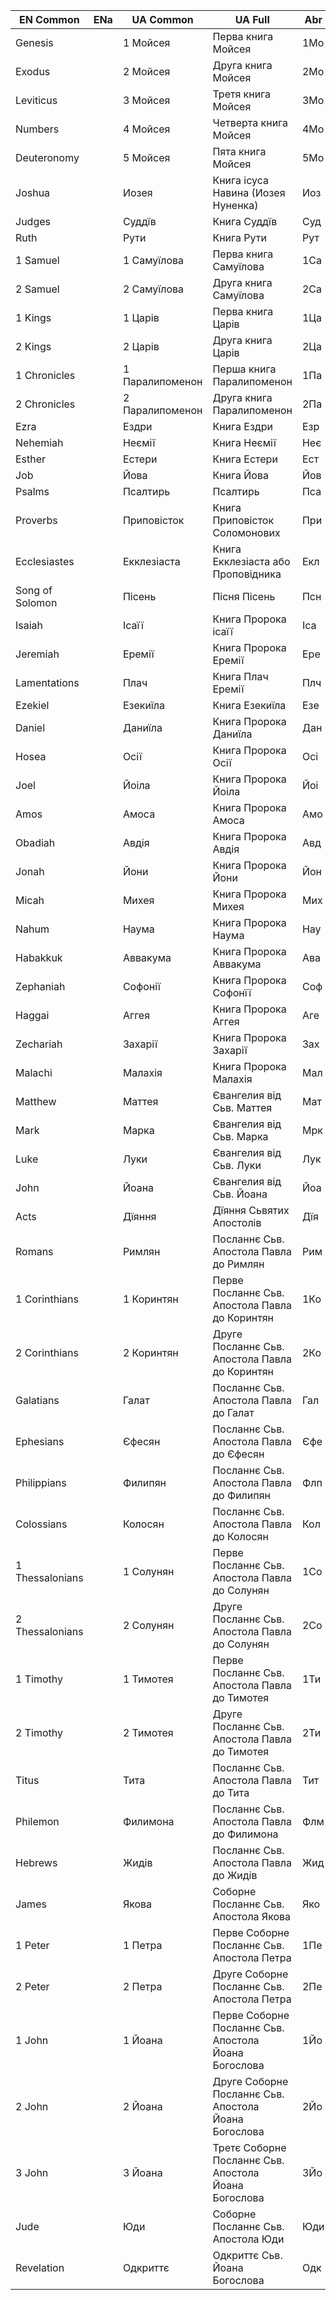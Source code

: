 | EN Common       | ENa | UA Common       | UA Full                                              | Abr |
| --------------- | - | --------------- | ---------------------------------------------------- | --- |
| Genesis         |  | 1 Мойсея        | Перва книга Мойсея                                   | 1Мо |
| Exodus          |  | 2 Мойсея        | Друга книга Мойсея                                   | 2Мо |
| Leviticus       |  | 3 Мойсея        | Третя книга Мойсея                                   | 3Мо |
| Numbers         |  | 4 Мойсея        | Четверта книга Мойсея                                | 4Мо |
| Deuteronomy     |  | 5 Мойсея        | Пята книга Мойсея                                    | 5Мо |
| Joshua          |  | Иозея           | Книга ісуса Навина (Иозея Нуненка)                   | Иоз |
| Judges          |  | Суддїв          | Книга Суддїв                                         | Суд |
| Ruth            |  | Рути            | Книга Рути                                           | Рут |
| 1 Samuel        |  | 1 Самуїлова     | Перва книга Самуїлова                                | 1Са |
| 2 Samuel        |  | 2 Самуїлова     | Друга книга Самуїлова                                | 2Са |
| 1 Kings         |  | 1 Царів         | Перва книга Царів                                    | 1Ца |
| 2 Kings         |  | 2 Царів         | Друга книга Царів                                    | 2Ца |
| 1 Chronicles    |  | 1 Паралипоменон | Перша книга Паралипоменон                            | 1Па |
| 2 Chronicles    |  | 2 Паралипоменон | Друга книга Паралипоменон                            | 2Па |
| Ezra            |  | Ездри           | Книга Ездри                                          | Езр |
| Nehemiah        |  | Неємії          | Книга Неємії                                         | Неє |
| Esther          |  | Естери          | Книга Естери                                         | Ест |
| Job             |  | Йова            | Книга Йова                                           | Йов |
| Psalms          |  | Псалтирь        | Псалтирь                                             | Пса |
| Proverbs        |  | Приповісток     | Книга Приповісток Соломонових                        | При |
| Ecclesiastes    |  | Екклезіаста     | Книга Екклезіаста або Проповідника                   | Екл |
| Song of Solomon |  | Пісень          | Пісня Пісень                                         | Псн |
| Isaiah          |  | Ісаїї           | Книга Пророка ісаїї                                  | Іса |
| Jeremiah        |  | Еремії          | Книга Пророка Еремії                                 | Ере |
| Lamentations    |  | Плач            | Книга Плач Еремії                                    | Плч |
| Ezekiel         |  | Езекиїла        | Книга Езекиїла                                       | Езе |
| Daniel          |  | Даниїла         | Книга Пророка Даниїла                                | Дан |
| Hosea           |  | Осії            | Книга Пророка Осії                                   | Осі |
| Joel            |  | Йоіла           | Книга Пророка Йоіла                                  | Йоі |
| Amos            |  | Амоса           | Книга Пророка Амоса                                  | Амо |
| Obadiah         |  | Авдія           | Книга Пророка Авдія                                  | Авд |
| Jonah           |  | Йони            | Книга Пророка Йони                                   | Йон |
| Micah           |  | Михея           | Книга Пророка Михея                                  | Мих |
| Nahum           |  | Наума           | Книга Пророка Наума                                  | Нау |
| Habakkuk        |  | Аввакума        | Книга Пророка Аввакума                               | Ава |
| Zephaniah       |  | Софонії         | Книга Пророка Софонїї                                | Соф |
| Haggai          |  | Аггея           | Книга Пророка Аггея                                  | Аге |
| Zechariah       |  | Захарії         | Книга Пророка Захарії                                | Зах |
| Malachi         |  | Малахія         | Книга Пророка Малахія                                | Мал |
| Matthew         |  | Маттея          | Євангелия від Сьв. Маттея                            | Мат |
| Mark            |  | Марка           | Євангелия від Сьв. Марка                             | Мрк |
| Luke            |  | Луки            | Євангелия від Сьв. Луки                              | Лук |
| John            |  | Йоана           | Євангелия від Сьв. Йоана                             | Йоа |
| Acts            |  | Дїяння          | Дїяння Сьвятих Апостолів                             | Дїя |
| Romans          |  | Римлян          | Посланнє Сьв. Апостола Павла до Римлян               | Рим |
| 1 Corinthians   |  | 1 Коринтян      | Перве Посланнє Сьв. Апостола Павла до Коринтян       | 1Ко |
| 2 Corinthians   |  | 2 Коринтян      | Друге Посланнє Сьв. Апостола Павла до Коринтян       | 2Ко |
| Galatians       |  | Галат           | Посланнє Сьв. Апостола Павла до Галат                | Гал |
| Ephesians       |  | Єфесян          | Посланнє Сьв. Апостола Павла до Єфесян               | Єфе |
| Philippians     |  | Филипян         | Посланнє Сьв. Апостола Павла до Филипян              | Флп |
| Colossians      |  | Колосян         | Посланнє Сьв. Апостола Павла до Колосян              | Кол |
| 1 Thessalonians |  | 1 Солунян       | Перве Посланнє Сьв. Апостола Павла до Солунян        | 1Со |
| 2 Thessalonians |  | 2 Солунян       | Друге Посланнє Сьв. Апостола Павла до Солунян        | 2Со |
| 1 Timothy       |  | 1 Тимотея       | Перве Посланнє Сьв. Апостола Павла до Тимотея        | 1Ти |
| 2 Timothy       |  | 2 Тимотея       | Друге Посланнє Сьв. Апостола Павла до Тимотея        | 2Ти |
| Titus           |  | Тита            | Посланнє Сьв. Апостола Павла до Тита                 | Тит |
| Philemon        |  | Филимона        | Посланнє Сьв. Апостола Павла до Филимона             | Флм |
| Hebrews         |  | Жидів           | Посланнє Сьв. Апостола Павла до Жидів                | Жид |
| James           |  | Якова           | Соборне Посланнє Сьв. Апостола Якова                 | Яко |
| 1 Peter         |  | 1 Петра         | Перве Соборне Посланнє Сьв. Апостола Петра           | 1Пе |
| 2 Peter         |  | 2 Петра         | Друге Соборне Посланнє Сьв. Апостола Петра           | 2Пе |
| 1 John          |  | 1 Йоана         | Перве Соборне Посланнє Сьв. Апостола Йоана Богослова | 1Йо |
| 2 John          |  | 2 Йоана         | Друге Соборне Посланнє Сьв. Апостола Йоана Богослова | 2Йо |
| 3 John          |  | 3 Йоана         | Третє Соборне Посланнє Сьв. Апостола Йоана Богослова | 3Йо |
| Jude            |  | Юди             | Соборне Посланнє Сьв. Апостола Юди                   | Юди |
| Revelation      |  | Одкриттє        | Одкриттє Сьв. Йоана Богослова                        | Одк |